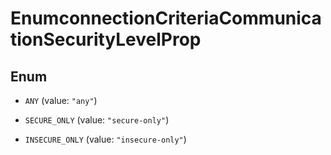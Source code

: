 

# EnumconnectionCriteriaCommunicationSecurityLevelProp

## Enum


* `ANY` (value: `"any"`)

* `SECURE_ONLY` (value: `"secure-only"`)

* `INSECURE_ONLY` (value: `"insecure-only"`)



